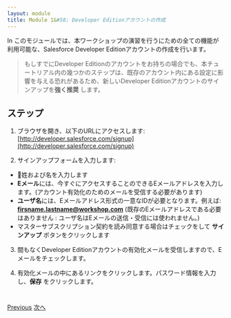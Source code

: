 ```yaml
---
layout: module
title: Module 1&#58; Developer Editionアカウントの作成
---
```

In このモジュールでは、本ワークショップの演習を行うにための全ての機能が利用可能な、Salesforce Developer Editionアカウントの作成を行います。

> もしすでにDeveloper Editionのアカウントをお持ちの場合でも、本チュートリアル内の幾つかのステップは、既存のアカウント内にある設定に影響を与える恐れがあるため、新しいDeveloper Editionアカウントのサインアップを**強く推奨** します。


## ステップ

1. ブラウザを開き、以下のURLにアクセスします: [http://developer.salesforce.com/signup](http://developer.salesforce.com/signup)

2. サインアップフォームを入力します:
  - 姓および名を入力します
  - **Eメール**には、今すぐにアクセスすることのできるEメールアドレスを入力します。(アカウント有効化のためのメールを受信する必要があります)
  - **ユーザ名**には、Eメールアドレス形式の一意なIDが必要となります。例えば: **firsname.lastname@workshop.com** (既存のEメールアドレスである必要はありません : ユーザ名はEメールの送信・受信には使われません。)
  - マスターサブスクリプション契約を読み同意する場合はチェックをして **サインアップ** ボタンをクリックします

3. 間もなくDeveloper Editionアカウントの有効化メールを受信しますので、Eメールをチェックします。

4. 有効化メールの中にあるリンクをクリックします。パスワード情報を入力し、**保存** をクリックします。

<div class="row" style="margin-top:40px;">
<div class="col-sm-12">
<a href="index.html" class="btn btn-default"><i class="glyphicon glyphicon-chevron-left"></i> Previous</a>
<a href="install-schema-package.html" class="btn btn-default pull-right">次へ <i class="glyphicon glyphicon-chevron-right"></i></a>
</div>
</div>
